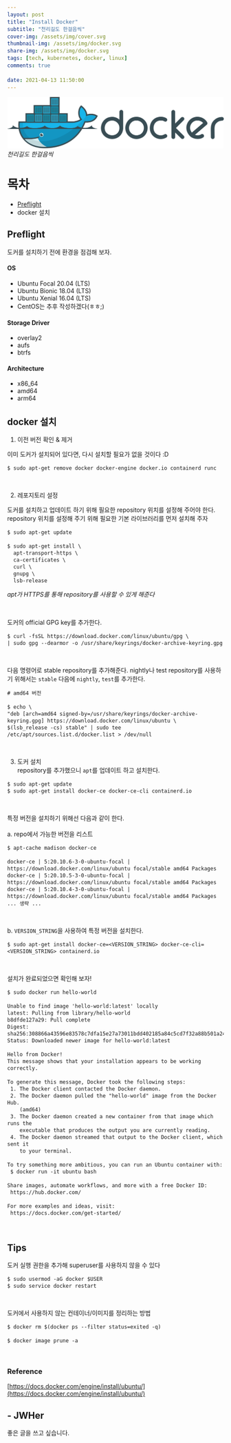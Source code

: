 ```yaml
---
layout: post
title: "Install Docker"
subtitle: "천리길도 한걸음씩"
cover-img: /assets/img/cover.svg
thumbnail-img: /assets/img/docker.svg
share-img: /assets/img/docker.svg
tags: [tech, kubernetes, docker, linux]
comments: true

date: 2021-04-13 11:50:00 
---
```


![Alt](https://raw.githubusercontent.com/JWHer/jwher.github.io/master/_posts/images/docker.png "docker")  
*천리길도 한걸음씩*  

# 목차
* [Preflight](#Preflight)
* docker 설치


## Preflight  
도커를 설치하기 전에 환경을 점검해 보자.

#### OS
* Ubuntu Focal 20.04 (LTS)
* Ubuntu Bionic 18.04 (LTS)
* Ubuntu Xenial 16.04 (LTS)
* CentOS는 추후 작성하겠다(ㅎㅎ;)

#### Storage Driver
* overlay2
* aufs
* btrfs

#### Architecture
* x86_64
* amd64
* arm64

## docker 설치

1. 이전 버전 확인 & 제거  

이미 도커가 설치되어 있다면, 다시 설치할 필요가 없을 것이다 :D
```shell
$ sudo apt-get remove docker docker-engine docker.io containerd runc
```

<br/>

2. 레포지토리 설정  

도커를 설치하고 업데이트 하기 위해 필요한 repository 위치를 설정해 주어야 한다.  
repository 위치를 설정해 주기 위해 필요한 기본 라이브러리를 먼저 설치해 주자
```shell
$ sudo apt-get update

$ sudo apt-get install \
  apt-transport-https \
  ca-certificates \
  curl \
  gnupg \
  lsb-release
```
*apt가 HTTPS를 통해 repository를 사용할 수 있게 해준다*

<br/>

도커의 official GPG key를 추가한다.  
```shell
$ curl -fsSL https://download.docker.com/linux/ubuntu/gpg \
| sudo gpg --dearmor -o /usr/share/keyrings/docker-archive-keyring.gpg
```

<br/>

다음 명령어로 stable repository를 추가해준다. nightly나 test repository를 사용하기 위해서는 ```stable``` 다음에
```nightly```, ```test```를 추가한다.
```shell
# amd64 버전

$ echo \
"deb [arch=amd64 signed-by=/usr/share/keyrings/docker-archive-keyring.gpg] https://download.docker.com/linux/ubuntu \
$(lsb_release -cs) stable" | sudo tee /etc/apt/sources.list.d/docker.list > /dev/null
```

<br/>

3. 도커 설치  
repository를 추가했으니 ```apt```를 업데이트 하고 설치한다.
```shell
$ sudo apt-get update
$ sudo apt-get install docker-ce docker-ce-cli containerd.io
```

<br/>

특정 버전을 설치하기 위해선 다음과 같이 한다.  
<br/>
a. repo에서 가능한 버전을 리스트
```shell
$ apt-cache madison docker-ce

docker-ce | 5:20.10.6-3-0-ubuntu-focal | https://download.docker.com/linux/ubuntu focal/stable amd64 Packages
docker-ce | 5:20.10.5-3-0-ubuntu-focal | https://download.docker.com/linux/ubuntu focal/stable amd64 Packages
docker-ce | 5:20.10.4-3-0-ubuntu-focal | https://download.docker.com/linux/ubuntu focal/stable amd64 Packages
... 생략 ...
```
<br/>

b. ```VERSION_STRING```을 사용하여 특정 버전을 설치한다.
```shell
$ sudo apt-get install docker-ce=<VERSION_STRING> docker-ce-cli=<VERSION_STRING> containerd.io
```
<br/>

설치가 완료되었으면 확인해 보자!  
```shell
$ sudo docker run hello-world

Unable to find image 'hello-world:latest' locally
latest: Pulling from library/hello-world
b8dfde127a29: Pull complete 
Digest: sha256:308866a43596e83578c7dfa15e27a73011bdd402185a84c5cd7f32a88b501a24
Status: Downloaded newer image for hello-world:latest

Hello from Docker!
This message shows that your installation appears to be working correctly.

To generate this message, Docker took the following steps:
 1. The Docker client contacted the Docker daemon.
 2. The Docker daemon pulled the "hello-world" image from the Docker Hub.
    (amd64)
 3. The Docker daemon created a new container from that image which runs the
    executable that produces the output you are currently reading.
 4. The Docker daemon streamed that output to the Docker client, which sent it
    to your terminal.

To try something more ambitious, you can run an Ubuntu container with:
 $ docker run -it ubuntu bash

Share images, automate workflows, and more with a free Docker ID:
 https://hub.docker.com/

For more examples and ideas, visit:
 https://docs.docker.com/get-started/
```
<br/>

## Tips  
도커 실행 권한을 추가해 superuser를 사용하지 않을 수 있다  
```shell
$ sudo usermod -aG docker $USER
$ sudo service docker restart
```

<br/>

도커에서 사용하지 않는 컨테이너/이미지를 정리하는 방법
```shell
$ docker rm $(docker ps --filter status=exited -q)

$ docker image prune -a
```

<br/>

### Reference  
[https://docs.docker.com/engine/install/ubuntu/](https://docs.docker.com/engine/install/ubuntu/)  


## - JWHer  
좋은 글을 쓰고 싶습니다.

<!-- update log -->
